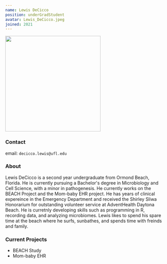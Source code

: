 ```yaml
---
name: Lewis DeCicco
position: underGradStudent
avatar: Lewis_DeCicco.jpeg
joined: 2021
---
```


<img width="300" src="{{site.baseurl}}/images/people/{{page.avatar}}" data-action="zoom">

### Contact

email: `decicco.lewis@ufl.edu` <br>


### About

Lewis DeCicco is a second year undergraduate from Ormond Beach, Florida. He is currently pursuing a Bachelor's degree in Microbiology and Cell Science, with a minor in pathogenesis. He currently works on the BEACH Project and the Mom-baby EHR project. He has years of clinical expereince in the Emergency Department and received the Shirley Sliwa Honorarium for outstanding volunteer service at AdventHealth Daytona Beach. He is curretnly developing skills such as programming in R, recording data, and analyzing microbiomes. Lewis likes to spend his spare time at the beach where he surfs, sunbathes, and spends time with freinds and family.     

### Current Projects

- BEACH Study
- Mom-baby EHR 
